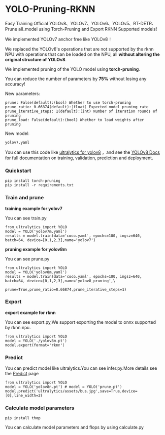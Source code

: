 # YOLO-Pruning-RKNN
Easy Training Official YOLOv8、YOLOv7、YOLOv6、YOLOv5、RT-DETR、Prune all_model using Torch-Pruning and Export RKNN Supported models!

We implemented YOLOv7 anchor free like YOLOv8！

We replaced the YOLOv8's operations that are not supported by the rknn NPU with operations that can be loaded on the NPU, all **without altering the original structure of YOLOv8**.

We implemented pruning of the YOLO model using **torch-pruning**.

You can reduce the number of parameters by **75%** without losing any accuracy!

New parameters:
```
prune: False(default):(bool) Whether to use torch-pruning 
prune_ratio: 0.66874(default):(float) Expected model pruning rate
prune_iterative_steps: 1(default):(int) Number of iteration rounds of pruning
prune_load: False(default):(bool) Whether to load weights after pruning
```
New model:
```
yolov7.yaml
```

You can use this code like [ultralytics for yolov8](https://github.com/ultralytics/ultralytics) ，and see the [YOLOv8 Docs](https://docs.ultralytics.com/) for full documentation on training, validation, prediction and deployment.
### Quickstart
```
pip install torch-pruning 
pip install -r requirements.txt
```
### Train and prune

**training example for yolov7**

You can see train.py
```
from ultralytics import YOLO
model = YOLO('yolov7m.yaml')
results = model.train(data='coco.yaml', epochs=100, imgsz=640, batch=64, device=[0,1,2,3],name='yolov7')
```
**pruning example for yolov8m**

You can see prune.py
```
from ultralytics import YOLO
model = YOLO('yolov8m.yaml')
results = model.train(data='coco.yaml', epochs=100, imgsz=640, batch=64, device=[0,1,2,3],name='yolov8_pruning',\
                      prune=True,prune_ratio=0.66874,prune_iterative_steps=1)
```

### Export

**export example for rknn**

You can see export.py,We support exporting the model to onnx supported by rknn npu.
```
from ultralytics import YOLO
model = YOLO('./yolov8m.pt')
model.export(format='rknn')
```

### Predict

You can predict model like ultralytics.You can see infer.py.More details see the [Predict](https://docs.ultralytics.com/modes/predict/) page
```
from ultralytics import YOLO
model = YOLO('yolov8n.pt') # model = YOLO('prune.pt')
model.predict('ultralytics/assets/bus.jpg',save=True,device=[0],line_width=2)
```

### Calculate model parameters
```
pip install thop
```
You can calculate model parameters and flops by using calculate.py
